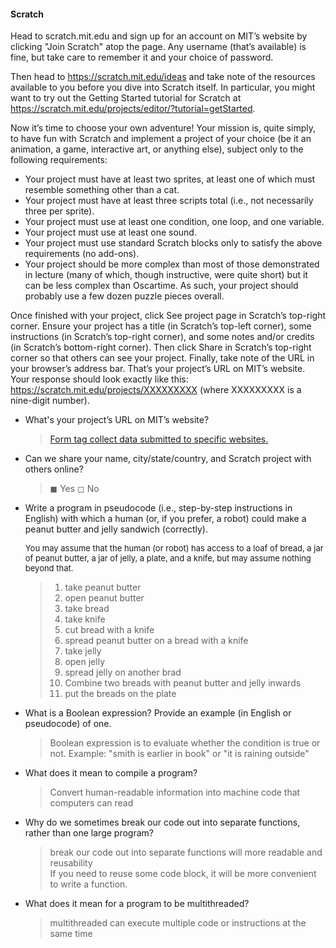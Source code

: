 #### Scratch
Head to scratch.mit.edu and sign up for an account on MIT’s website by clicking "Join Scratch" atop the page. Any username (that’s available) is fine, but take care to remember it and your choice of password.

Then head to https://scratch.mit.edu/ideas and take note of the resources available to you before you dive into Scratch itself. In particular, you might want to try out the Getting Started tutorial for Scratch at https://scratch.mit.edu/projects/editor/?tutorial=getStarted.

Now it’s time to choose your own adventure! Your mission is, quite simply, to have fun with Scratch and implement a project of your choice (be it an animation, a game, interactive art, or anything else), subject only to the following requirements:

* Your project must have at least two sprites, at least one of which must resemble something other than a cat.
* Your project must have at least three scripts total (i.e., not necessarily three per sprite).
* Your project must use at least one condition, one loop, and one variable.
* Your project must use at least one sound.
* Your project must use standard Scratch blocks only to satisfy the above requirements (no add-ons).
* Your project should be more complex than most of those demonstrated in lecture (many of which, though instructive, were quite short) but it can be less complex than Oscartime. As such, your project should probably use a few dozen puzzle pieces overall.

Once finished with your project, click See project page in Scratch’s top-right corner. Ensure your project has a title (in Scratch’s top-left corner), some instructions (in Scratch’s top-right corner), and some notes and/or credits (in Scratch’s bottom-right corner). Then click Share in Scratch’s top-right corner so that others can see your project. Finally, take note of the URL in your browser’s address bar. That’s your project’s URL on MIT’s website. Your response should look exactly like this: https://scratch.mit.edu/projects/XXXXXXXXX (where XXXXXXXXX is a nine-digit number).

- What's your project’s URL on MIT’s website?

	>   [Form tag collect data submitted to specific websites.](https://scratch.mit.edu/projects/705805166/)   

- Can we share your name, city/state/country, and Scratch project with others online?

	>   ◼ Yes
	>   ◻ No 

- Write a program in pseudocode (i.e., step-by-step instructions in English) with which a human (or, if you prefer, a robot) could make a peanut butter and jelly sandwich (correctly).  
  <p style="font-size:small">You may assume that the human (or robot) has access to a loaf of bread, a jar of peanut butter, a jar of jelly, a plate, and a knife, but may assume nothing beyond that.</p>

	>   1. take peanut butter
	>   2. open peanut butter
	>   3. take bread
	>   4. take knife
	>   5. cut bread with a knife
	>   6. spread peanut butter on a bread with a knife
	>   7. take jelly
	>   8. open jelly
	>   9. spread jelly on another brad
	>   10. Combine two breads with peanut butter and jelly inwards
	>   11. put the breads on the plate

- What is a Boolean expression? Provide an example (in English or pseudocode) of one.  

	>   Boolean expression is to evaluate whether the condition is true or not.
	>	Example: "smith is earlier in book" or "it is raining outside"
  
- What does it mean to compile a program?

	>   Convert human-readable information into machine code that computers can read  

- Why do we sometimes break our code out into separate functions, rather than one large program?

	>   break our code out into separate functions will more readable and reusability  
	>	If you need to reuse some code block, it will be more convenient to write a function.  

- What does it mean for a program to be multithreaded?

	>   multithreaded can execute multiple code or instructions at the same time
